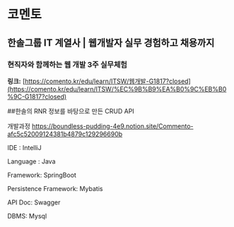 # 코멘토

## 한솔그룹 IT 계열사 | 웹개발자 실무 경험하고 채용까지

### 현직자와 함께하는 웹 개발 3주 실무체험

**링크:** [https://comento.kr/edu/learn/ITSW/웹개발-G1817?closed](https://comento.kr/edu/learn/ITSW/%EC%9B%B9%EA%B0%9C%EB%B0%9C-G1817?closed)

##한솔의 RNR 정보를 바탕으로 만든 CRUD API

개발과정
https://boundless-pudding-4e9.notion.site/Commento-afc5c52009124381b4879c129296690b

IDE : IntelliJ

Language : Java

Framework: SpringBoot

Persistence Framework: Mybatis

API Doc: Swagger

DBMS: Mysql
